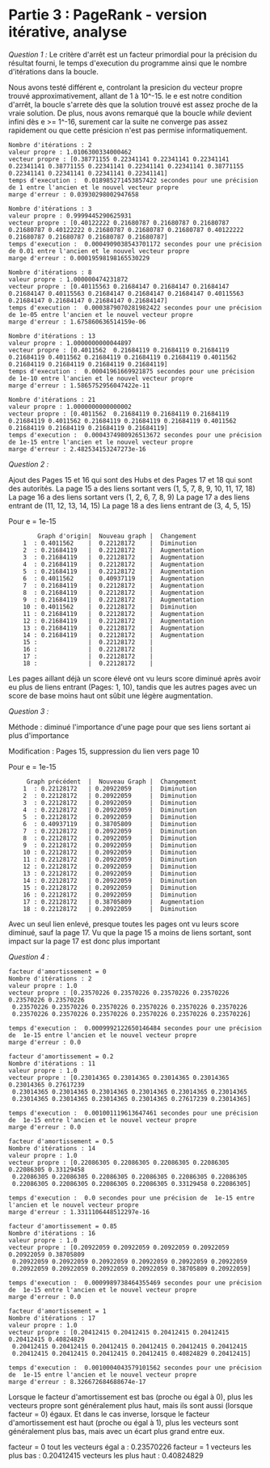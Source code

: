 # Partie 3 : PageRank - version itérative, analyse
*Question 1 :*
Le critère d'arrêt est un facteur primordial pour la précision du résultat fourni, le temps d'execution du programme ainsi que le nombre d'itérations dans la boucle.

Nous avons testé différent e, controlant la presicion du vecteur propre trouvé approximativement, allant de 1 à 10^-15. le e est notre condition d'arrêt, la boucle s'arrete dès que la solution trouvé est assez proche de la vraie solution. De plus, nous avons remarqué que la boucle *while* devient infini dès e >= 1^-16, surement car la suite ne converge pas assez rapidement ou que cette présicion n'est pas permise informatiquement.
```
Nombre d'itérations : 2
valeur propre : 1.0106300334000462
vecteur propre : [0.38771155 0.22341141 0.22341141 0.22341141 0.22341141 0.38771155 0.22341141 0.22341141 0.22341141 0.38771155 0.22341141 0.22341141 0.22341141 0.22341141]
temps d'execution :  0.018985271453857422 secondes pour une précision de 1 entre l'ancien et le nouvel vecteur propre
marge d'erreur : 0.03930298002947658

Nombre d'itérations : 3
valeur propre : 0.9999445290625931
vecteur propre : [0.40122222 0.21680787 0.21680787 0.21680787 0.21680787 0.40122222 0.21680787 0.21680787 0.21680787 0.40122222 0.21680787 0.21680787 0.21680787 0.21680787]
temps d'execution :  0.0004909038543701172 secondes pour une précision de 0.01 entre l'ancien et le nouvel vecteur propre
marge d'erreur : 0.00019598198165530229

Nombre d'itérations : 8
valeur propre : 1.000000474231872
vecteur propre : [0.40115563 0.21684147 0.21684147 0.21684147 0.21684147 0.40115563 0.21684147 0.21684147 0.21684147 0.40115563 0.21684147 0.21684147 0.21684147 0.21684147]
temps d'execution :  0.0003879070281982422 secondes pour une précision de 1e-05 entre l'ancien et le nouvel vecteur propre
marge d'erreur : 1.675860636514159e-06

Nombre d'itérations : 13
valeur propre : 1.0000000000044897
vecteur propre : [0.4011562  0.21684119 0.21684119 0.21684119 0.21684119 0.4011562 0.21684119 0.21684119 0.21684119 0.4011562  0.21684119 0.21684119 0.21684119 0.21684119]
temps d'execution :  0.00041961669921875 secondes pour une précision de 1e-10 entre l'ancien et le nouvel vecteur propre
marge d'erreur : 1.5865752956047422e-11

Nombre d'itérations : 21
valeur propre : 1.0000000000000002
vecteur propre : [0.4011562  0.21684119 0.21684119 0.21684119 0.21684119 0.4011562 0.21684119 0.21684119 0.21684119 0.4011562  0.21684119 0.21684119 0.21684119 0.21684119]
temps d'execution :  0.0004374980926513672 secondes pour une précision de 1e-15 entre l'ancien et le nouvel vecteur propre
marge d'erreur : 2.482534153247273e-16

```

*Question 2 :*

Ajout des Pages 15 et 16 qui sont des Hubs et des Pages 17 et 18 qui sont des autorités.
La page 15 a des liens sortant vers (1, 5, 7, 8, 9, 10, 11, 17, 18)
La page 16 a des liens sortant vers (1, 2, 6, 7, 8, 9)
La page 17 a des liens entrant de (11, 12, 13, 14, 15)
La page 18 a des liens entrant de (3, 4, 5, 15)

Pour e = 1e-15
```
        Graph d'origin|  Nouveau graph |  Changement
    1  : 0.4011562    |  0.22128172    |  Diminution
    2  : 0.21684119   |  0.22128172    |  Augmentation
    3  : 0.21684119   |  0.22128172    |  Augmentation
    4  : 0.21684119   |  0.22128172    |  Augmentation
    5  : 0.21684119   |  0.22128172    |  Augmentation
    6  : 0.4011562    |  0.40937119    |  Augmentation
    7  : 0.21684119   |  0.22128172    |  Augmentation
    8  : 0.21684119   |  0.22128172    |  Augmentation
    9  : 0.21684119   |  0.22128172    |  Augmentation
    10 : 0.4011562    |  0.22128172    |  Diminution
    11 : 0.21684119   |  0.22128172    |  Augmentation
    12 : 0.21684119   |  0.22128172    |  Augmentation
    13 : 0.21684119   |  0.22128172    |  Augmentation
    14 : 0.21684119   |  0.22128172    |  Augmentation
    15 :              |  0.22128172    |
    16 :              |  0.22128172    |
    17 :              |  0.22128172    |
    18 :              |  0.22128172    |
```

Les pages aillant déjà un score élevé ont vu leurs score diminué après avoir eu plus de liens entrant (Pages: 1, 10), tandis que les autres pages avec un score de base moins haut ont sûbit une légère augmentation.

*Question 3 :*

Méthode : diminué l'importance d'une page pour que ses liens sortant ai plus d'importance

Modification : Pages 15, suppression du lien vers page 10

Pour e = 1e-15
```
     Graph précédent  |  Nouveau Graph |  Changement
    1  : 0.22128172   | 0.20922059     |  Diminution
    2  : 0.22128172   | 0.20922059     |  Diminution
    3  : 0.22128172   | 0.20922059     |  Diminution
    4  : 0.22128172   | 0.20922059     |  Diminution
    5  : 0.22128172   | 0.20922059     |  Diminution
    6  : 0.40937119   | 0.38705809     |  Diminution
    7  : 0.22128172   | 0.20922059     |  Diminution
    8  : 0.22128172   | 0.20922059     |  Diminution
    9  : 0.22128172   | 0.20922059     |  Diminution
    10 : 0.22128172   | 0.20922059     |  Diminution
    11 : 0.22128172   | 0.20922059     |  Diminution
    12 : 0.22128172   | 0.20922059     |  Diminution
    13 : 0.22128172   | 0.20922059     |  Diminution
    14 : 0.22128172   | 0.20922059     |  Diminution
    15 : 0.22128172   | 0.20922059     |  Diminution
    16 : 0.22128172   | 0.20922059     |  Diminution
    17 : 0.22128172   | 0.38705809     |  Augmentation
    18 : 0.22128172   | 0.20922059     |  Diminution
```

Avec un seul lien enlevé, presque toutes les pages ont vu leurs score diminué, sauf la page 17. Vu que la page 15 a moins de liens sortant, sont impact sur la page 17 est donc plus important 

*Question 4 :*

```
facteur d'amortissement = 0
Nombre d'itérations : 2
valeur propre : 1.0
vecteur propre : [0.23570226 0.23570226 0.23570226 0.23570226 0.23570226 0.23570226
 0.23570226 0.23570226 0.23570226 0.23570226 0.23570226 0.23570226
 0.23570226 0.23570226 0.23570226 0.23570226 0.23570226 0.23570226]

temps d'execution :  0.0009992122650146484 secondes pour une précision de  1e-15 entre l'ancien et le nouvel vecteur propre
marge d'erreur : 0.0

facteur d'amortissement = 0.2
Nombre d'itérations : 11
valeur propre : 1.0
vecteur propre : [0.23014365 0.23014365 0.23014365 0.23014365 0.23014365 0.27617239
 0.23014365 0.23014365 0.23014365 0.23014365 0.23014365 0.23014365
 0.23014365 0.23014365 0.23014365 0.23014365 0.27617239 0.23014365]

temps d'execution :  0.001001119613647461 secondes pour une précision de  1e-15 entre l'ancien et le nouvel vecteur propre
marge d'erreur : 0.0

facteur d'amortissement = 0.5
Nombre d'itérations : 14
valeur propre : 1.0
vecteur propre : [0.22086305 0.22086305 0.22086305 0.22086305 0.22086305 0.33129458
 0.22086305 0.22086305 0.22086305 0.22086305 0.22086305 0.22086305
 0.22086305 0.22086305 0.22086305 0.22086305 0.33129458 0.22086305]

temps d'execution :  0.0 secondes pour une précision de  1e-15 entre l'ancien et le nouvel vecteur propre
marge d'erreur : 1.3311106448512297e-16

facteur d'amortissement = 0.85
Nombre d'itérations : 16
valeur propre : 1.0
vecteur propre : [0.20922059 0.20922059 0.20922059 0.20922059 0.20922059 0.38705809
 0.20922059 0.20922059 0.20922059 0.20922059 0.20922059 0.20922059
 0.20922059 0.20922059 0.20922059 0.20922059 0.38705809 0.20922059]

temps d'execution :  0.0009989738464355469 secondes pour une précision de  1e-15 entre l'ancien et le nouvel vecteur propre
marge d'erreur : 0.0

facteur d'amortissement = 1
Nombre d'itérations : 17
valeur propre : 1.0
vecteur propre : [0.20412415 0.20412415 0.20412415 0.20412415 0.20412415 0.40824829
 0.20412415 0.20412415 0.20412415 0.20412415 0.20412415 0.20412415
 0.20412415 0.20412415 0.20412415 0.20412415 0.40824829 0.20412415]

temps d'execution :  0.0010004043579101562 secondes pour une précision de  1e-15 entre l'ancien et le nouvel vecteur propre
marge d'erreur : 8.326672684688674e-17
```


Lorsque le facteur d'amortissement est bas (proche ou égal à 0), plus les vecteurs propre sont généralement plus haut, mais ils sont aussi (lorsque facteur = 0) égaux.
Et dans le cas inverse, lorsque le facteur d'amortissement est haut (proche ou égal à 1), plus les vecteurs sont généralement plus bas, mais avec un écart plus grand entre eux.

facteur = 0
tout les vecteurs égal a : 0.23570226
facteur = 1
vecteurs les plus bas : 0.20412415
vecteurs les plus haut : 0.40824829